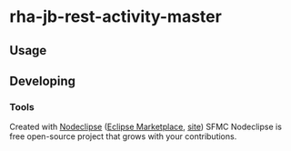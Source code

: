 

# rha-jb-rest-activity-master



## Usage



## Developing



### Tools

Created with [Nodeclipse](https://github.com/Nodeclipse/nodeclipse-1)
([Eclipse Marketplace](http://marketplace.eclipse.org/content/nodeclipse), [site](http://www.nodeclipse.org))
SFMC
Nodeclipse is free open-source project that grows with your contributions.
